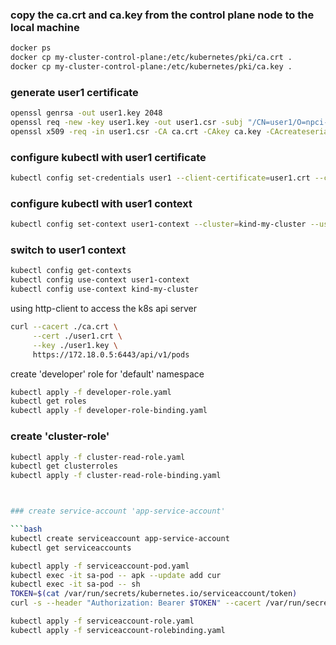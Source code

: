 

### copy the ca.crt and ca.key from the control plane node to the local machine

```bash
docker ps
docker cp my-cluster-control-plane:/etc/kubernetes/pki/ca.crt .
docker cp my-cluster-control-plane:/etc/kubernetes/pki/ca.key .

```

### generate user1 certificate

```bash
openssl genrsa -out user1.key 2048
openssl req -new -key user1.key -out user1.csr -subj "/CN=user1/O=npci-team"
openssl x509 -req -in user1.csr -CA ca.crt -CAkey ca.key -CAcreateserial -out user1.crt -days 365
```


### configure kubectl with user1 certificate

```bash
kubectl config set-credentials user1 --client-certificate=user1.crt --client-key=user1.key
```

### configure kubectl with user1 context

```bash
kubectl config set-context user1-context --cluster=kind-my-cluster --user=user1
```

### switch to user1 context

```bash
kubectl config get-contexts
kubectl config use-context user1-context
kubectl config use-context kind-my-cluster
```


using http-client to access the k8s api server

```bash
curl --cacert ./ca.crt \
     --cert ./user1.crt \
     --key ./user1.key \
     https://172.18.0.5:6443/api/v1/pods
```


create 'developer' role for 'default' namespace

```bash
kubectl apply -f developer-role.yaml
kubectl get roles
kubectl apply -f developer-role-binding.yaml
```


### create 'cluster-role'

```bash
kubectl apply -f cluster-read-role.yaml
kubectl get clusterroles
kubectl apply -f cluster-read-role-binding.yaml



### create service-account 'app-service-account'

```bash
kubectl create serviceaccount app-service-account
kubectl get serviceaccounts

kubectl apply -f serviceaccount-pod.yaml
kubectl exec -it sa-pod -- apk --update add cur
kubectl exec -it sa-pod -- sh
TOKEN=$(cat /var/run/secrets/kubernetes.io/serviceaccount/token)
curl -s --header "Authorization: Bearer $TOKEN" --cacert /var/run/secrets/kubernetes.io/serviceaccount/ca.crt https://kubernetes.default.svc/api/v1/namespaces/default/pods

kubectl apply -f serviceaccount-role.yaml
kubectl apply -f serviceaccount-rolebinding.yaml

```


